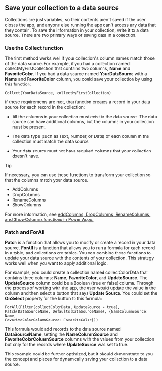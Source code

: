 Save your collection to a data source
-------------------------------------

Collections are just variables, so their contents aren't saved if the
user closes the app, and anyone else running the app can't access any
data that they contain. To save the information in your collection,
write it to a data source. There are two primary ways of saving data in
a collection.

### Use the Collect function

The first method works well if your collection's column names match
those of the data source. For example, if you had a collection
named collectMyFirstCollection that contains two columns, **Name** and
**FavoriteColor**. If you had a data source named **YourDataSource**
with a **Name** and **FavoriteColor** column, you could save your
collection by using this function:

```
Collect(YourDataSource, collectMyFirstCollection)
```

If these requirements are met, that function creates a record in your
data source for each record in the collection:

-   All the columns in your collection must exist in the data source.
    The data source can have additional columns, but the columns in your
    collection must be present.

-   The data type (such as Text, Number, or Date) of each column in the
    collection must match the data source.

-   Your data source must not have required columns that your collection
    doesn't have.

> [!Tip] 
> If necessary, you can use these functions to transform your collection so that the columns match your data source.
> -   AddColumns
> -   DropColumns
> -   RenameColumns
> -   ShowColumns

For more information, see [AddColumns, DropColumns, RenameColumns, and ShowColumns functions in Power Apps.](https://docs.microsoft.com/powerapps/maker/canvas-apps/functions/function-table-shaping)

### Patch and ForAll

**Patch** is a function that allows you to modify or create a record in
your data source. **ForAll** is a function that allows you to run a
formula for each record in a table, and collections are tables. You can
combine these functions to update your data source with the contents of
your collection. This strategy works well when you want to apply
additional logic.

For example, you could create a collection named collectColorData that
contains three columns: **Name**, **FavoriteColor**, and **UpdateSource**.
The **UpdateSource** column could be a Boolean (true or false) column.
Through the process of working with the app, the user would update the
value in the column and then select a button that says **Update Source**.
You could set the **OnSelect** property for the button to this formula:

```
ForAll(Filter(collectColorData, UpdateSource = true),
Patch(DataSourceName, Defaults(DataSourceName), {NameColumnSource: Name,
FavoriteColorColumnSource: FavoriteColor}))
```

This formula would add records to the data source named
**DataSourceName**, setting the **NameColumnSource** and
**FavoriteColorColumnSource** columns with the values from your collection
but only for the records where **UpdateSource** was set to true.

This example could be further optimized, but it should demonstrate to
you the concept and pieces for dynamically saving your collection to a
data source.
 
